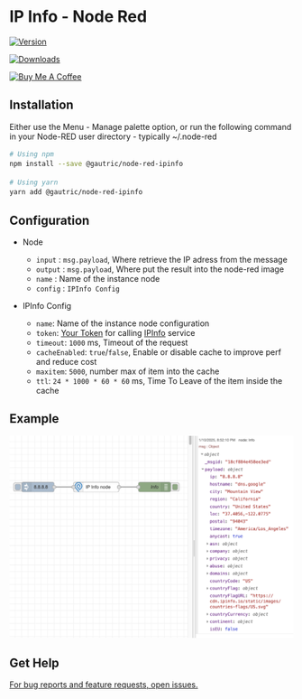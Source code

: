 # IP Info - Node Red 

 [![Version](https://img.shields.io/npm/v/@gautric/node-red-ipinfo.svg)](https://www.npmjs.com/package/@gautric/node-red-ipinfo) 
 
 [![Downloads](https://img.shields.io/npm/dt/@gautric/node-red-ipinfo.svg)](https://www.npmjs.com/package/@gautric/node-red-ipinfo) 

<a href="https://www.buymeacoffee.com/gautric" target="_blank"><img src="https://www.buymeacoffee.com/assets/img/custom_images/yellow_img.png" alt="Buy Me A Coffee"></a>

## Installation

Either use the Menu - Manage palette option, or run the following command in your Node-RED user directory - typically ~/.node-red

```sh
# Using npm
npm install --save @gautric/node-red-ipinfo

# Using yarn
yarn add @gautric/node-red-ipinfo
```

## Configuration 

* Node 
    * `input` : `msg.payload`, Where retrieve the IP adress from the message
    * `output` : `msg.payload`, Where put the result into the node-red image
    * `name` : Name of the instance node 
    * `config` : `IPInfo Config` 


* IPInfo Config
    * `name`: Name of the instance node configuration
    * `token`: [Your Token](https://ipinfo.io/account/token) for calling [IPInfo](https://ipinfo.io) service
    * `timeout`: `1000` ms, Timeout of the request 
    * `cacheEnabled`: `true`/`false`, Enable or disable cache to improve perf and reduce cost
    * `maxitem`: `5000`, number max of item into the cache
    * `ttl`: `24 * 1000 * 60 * 60` ms, Time To Leave of the item inside the cache

## Example

![Screenshot](images/Screenshoot.png)

## Get Help

[For bug reports and feature requests, open issues.](https://github.com/gautric/node-red-ipinfo/issues)
